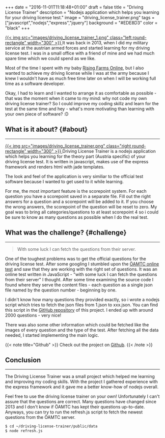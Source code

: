+++
date = "2016-11-01T11:18:48+01:00"
draft = false
title = "Driving License Trainer"
description = "Nodejs application which helps you learning for your driving license test."
image = "driving_license_trainer.png"
tags = ["javascript","nodejs","express","jquery"]
background = "#EDE8D3"
color = "black"
+++

<a class="image-link" href="../../images/driving_license_trainer_1.png" title="Driving License Trainer">
    {{< img src="images/driving_license_trainer_1.png" class="left round-rectangle" width="300" >}}
</a>
It was back in 2013, when I did my military service at the austrian armed forces and started learning for my driving license test. I was in a small office with a friend of mine and we had much spare time which we could spend as we like.

Most of the time I spent with my baby [Rising Farms Online](../risingfarms-online), but I also wanted to achieve my driving license while I was at the army because I knew I wouldn't have as much free time later on when I will be working full time as a software developer.

Okay, I had to learn and I wanted to arrange it as comfortable as possible - that was the moment when it came to my mind: why not code my own driving license trainer? So I could improve my coding skillz and learn for the test at the same time and hey - what's more motivating than learning with your own piece of software? :D

## What is it about?  {#about}
---

<a class="image-link" href="../../images/driving_license_trainer.png" title="Scorepoint System">
    {{< img src="images/driving_license_trainer.png" class="right round-rectangle" width="300" >}}
</a>
Driving License Trainer is a nodejs application which helps you learning for the theory part (Austria specific) of your driving license test. It is written in javascript, makes use of the express framework and renders html with jade templates.


The look and feel of the application is very similiar to the official test software because I wanted to get used to it while learning.

For me, the most important feature is the scorepoint system. For each question you have a scorepoint saved in a separate file. Fill out the right answers for a question and a scorepoint will be added to it. If you choose the wrong answers, the scorepoint of the question will be reset to zero. My goal was to bring all categories/questions to at least scorepoint 4 so i could be sure to know as many questions as possible when I do the real test.

## What was the challenge? {#challenge}
---

> With some luck I can fetch the questions from their server.

One of the toughest problems was to get the official questions for the driving license test. After some googling I stumbled upon the [ÖAMTC online test](http://www.oeamtc.at/portal/fuehrerscheintest) and saw that they are working with the right set of questions. It was an online test written in JavaScript - "with some luck I can fetch the questions from their server" I thought. After some time examining the source code I found where they serve the content files - each question as a single json file named by the question number - beginning by one.

I didn't know how many questions they provided exactly, so i wrote a nodejs script which tries to fetch the json files from 1.json to xxx.json. You can find this script in the [<i class="fa fa-github"></i> GitHub repository](https://github.com/dsumer/driving-license-trainer) of this project. I ended up with around 2000 questions - very nice!

There was also some other information which could be fetched like the images of every question and the type of the test. After fetching all the data needed, I started implementing the main logic.

{{< note title="Github" >}}
Check out the project on [<i class="fa fa-github"></i> Github](https://github.com/dsumer/driving-license-trainer).
{{< /note >}}

## Conclusion
---

The Driving License Trainer was a small project which helped me learning and improving my coding skills. With the project I gathered experience with the express framework and it gave me a better know-how of nodejs overall.

Feel free to use the driving license trainer on your own! Unfortunately I can't assure that the questions are correct. Many questions have changed since 2013 and I don't know if ÖAMTC has kept their questions up-to-date. Anyways, you can try to run the refresh.js script to fetch the newest questions from the ÖAMTC server.

```bash
$ cd ~/driving-license-trainer/public/data
$ node refresh.js
```